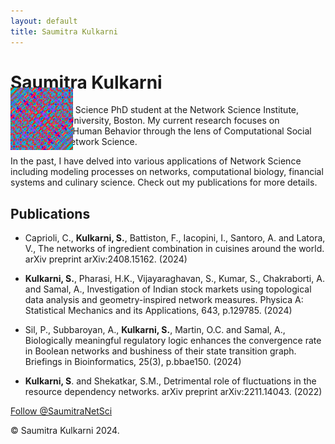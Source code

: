 ```yaml
---
layout: default
title: Saumitra Kulkarni
---
```

<div style="position:relative;"> 
<img align="left" width="100" height="100"  style="position:absolute; top:50px;" title="Kaprekar's Tapestry" src="images/tapestry_dp.png">
</div> 

# Saumitra Kulkarni

I am a Network Science PhD student at the Network Science Institute, Northeastern University, Boston. My current research focuses on understanding Human Behavior through the lens of Computational Social Science and Network Science.

In the past, I have delved into various applications of Network Science including modeling processes on networks, computational biology, financial systems and culinary science. Check out my publications for more details.

## Publications

- Caprioli, C., **Kulkarni, S.**, Battiston, F., Iacopini, I., Santoro, A. and Latora, V., The networks of ingredient combination in cuisines around the world. arXiv preprint arXiv:2408.15162. (2024)

- **Kulkarni, S.**, Pharasi, H.K., Vijayaraghavan, S., Kumar, S., Chakraborti, A. and Samal, A., Investigation of Indian stock markets using topological data analysis and geometry-inspired network measures. Physica A: Statistical Mechanics and its Applications, 643, p.129785. (2024)

- Sil, P., Subbaroyan, A., **Kulkarni, S.**, Martin, O.C. and Samal, A., Biologically meaningful regulatory logic enhances the convergence rate in Boolean networks and bushiness of their state transition graph. Briefings in Bioinformatics, 25(3), p.bbae150. (2024)

- **Kulkarni, S**. and Shekatkar, S.M., Detrimental role of fluctuations in the resource dependency networks. arXiv preprint arXiv:2211.14043. (2022)

<div class="Grid container">
<a href="https://twitter.com/SaumitraNetSci?ref_src=twsrc%5Etfw" class="twitter-follow-button" data-show-count="false">Follow @SaumitraNetSci</a><script async src="https://platform.twitter.com/widgets.js" charset="utf-8"></script>
</div>

<footer>
    <p class="copyright">© Saumitra Kulkarni 2024.</p>
</footer>

